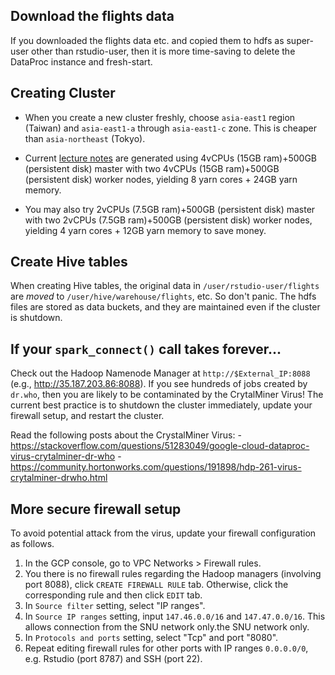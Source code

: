 Download the flights data
-------------------------

If you downloaded the flights data etc. and copied them to hdfs as super-user other than rstudio-user, then it is more time-saving to delete the DataProc instance and fresh-start.

Creating Cluster
----------------

-   When you create a new cluster freshly, choose `asia-east1` region (Taiwan) and `asia-east1-a` through `asia-east1-c` zone. This is cheaper than `asia-northeast` (Tokyo).

-   Current [lecture notes](../sparklyr-flights.html) are generated using 4vCPUs (15GB ram)+500GB (persistent disk) master with two 4vCPUs (15GB ram)+500GB (persistent disk) worker nodes, yielding 8 yarn cores + 24GB yarn memory.

-   You may also try 2vCPUs (7.5GB ram)+500GB (persistent disk) master with two 2vCPUs (7.5GB ram)+500GB (persistent disk) worker nodes, yielding 4 yarn cores + 12GB yarn memory to save money.

Create Hive tables
------------------

When creating Hive tables, the original data in `/user/rstudio-user/flights` are *moved* to `/user/hive/warehouse/flights`, etc. So don't panic. The hdfs files are stored as data buckets, and they are maintained even if the cluster is shutdown.

If your `spark_connect()` call takes forever...
-----------------------------------------------

Check out the Hadoop Namenode Manager at `http://$External_IP:8088` (e.g., <http://35.187.203.86:8088>). If you see hundreds of jobs created by `dr.who`, then you are likely to be contaminated by the CrytalMiner Virus! The current best practice is to shutdown the cluster immediately, update your firewall setup, and restart the cluster.

Read the following posts about the CrystalMiner Virus: - <https://stackoverflow.com/questions/51283049/google-cloud-dataproc-virus-crytalminer-dr-who> - <https://community.hortonworks.com/questions/191898/hdp-261-virus-crytalminer-drwho.html>

More secure firewall setup
--------------------------

To avoid potential attack from the virus, update your firewall configuration as follows.

1.  In the GCP console, go to VPC Networks &gt; Firewall rules.
2.  You there is no firewall rules regarding the Hadoop managers (involving port 8088), click `CREATE FIREWALL RULE` tab. Otherwise, click the corresponding rule and then click `EDIT` tab.
3.  In `Source filter` setting, select "IP ranges".
4.  In `Source IP ranges` setting, input `147.46.0.0/16` and `147.47.0.0/16`. This allows connection from the SNU network only.the SNU network only.
5.  In `Protocols and ports` setting, select "Tcp" and port "8080".
6.  Repeat editing firewall rules for other ports with IP ranges `0.0.0.0/0`, e.g. Rstudio (port 8787) and SSH (port 22).
